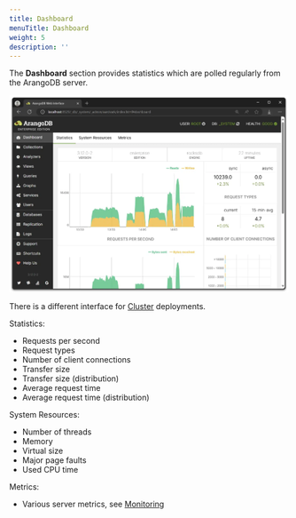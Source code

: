 ```yaml
---
title: Dashboard
menuTitle: Dashboard
weight: 5
description: ''
---
```

The **Dashboard** section provides statistics which are polled regularly from the
ArangoDB server.

![Web Interface Dashboard](../../../images/ui-dashboard312.webp)

There is a different interface for [Cluster](cluster.md) deployments.

Statistics:

 - Requests per second
 - Request types
 - Number of client connections
 - Transfer size
 - Transfer size (distribution)
 - Average request time
 - Average request time (distribution)

System Resources:

- Number of threads
- Memory
- Virtual size
- Major page faults
- Used CPU time

Metrics:

- Various server metrics, see [Monitoring](../../develop/http-api/monitoring/metrics.md)
